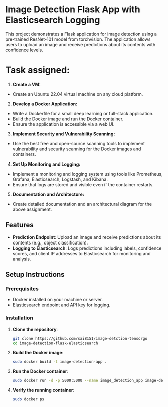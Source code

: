 # Image Detection Flask App with Elasticsearch Logging

This project demonstrates a Flask application for image detection using a pre-trained ResNet-101 model from torchvision. The application allows users to upload an image and receive predictions about its contents with confidence levels.

# Task assigned:

1. **Create a VM:**

- Create an Ubuntu 22.04 virtual machine on any cloud platform.

2. **Develop a Docker Application:**

- Write a Dockerfile for a small deep learning or full-stack application.
- Build the Docker image and run the Docker container.
- Ensure the application is accessible via a web UI.

3. **Implement Security and Vulnerability Scanning:**

- Use the best free and open-source scanning tools to implement vulnerability and security scanning for the Docker
images and containers.

4. **Set Up Monitoring and Logging:**

- Implement a monitoring and logging system using tools like Prometheus, Grafana, Elasticsearch, Logstash, and
Kibana.
- Ensure that logs are stored and visible even if the container restarts.

5. **Documentation and Architecture:**

- Create detailed documentation and an architectural diagram for the above assignment.

## Features

- **Prediction Endpoint**: Upload an image and receive predictions about its contents (e.g., object classification).
- **Logging to Elasticsearch**: Logs predictions including labels, confidence scores, and client IP addresses to Elasticsearch for monitoring and analysis.

## Setup Instructions

### Prerequisites

- Docker installed on your machine or server.
- Elasticsearch endpoint and API key for logging.

### Installation

1. **Clone the repository**:
   ```bash
   git clone https://github.com/sai8151/image-detction-tensorgo
   cd image-detection-flask-elasticsearch
   ```
2. **Build the Docker image**:
   ```bash
   sudo docker build -t image-detection-app .
   ```
3. **Run the Docker container**:
   ```bash
   sudo docker run -d -p 5000:5000 --name image_detection_app image-detection-app
   ```
4. **Verify the running container**:
   ```bash
   sudo docker ps
   ```
